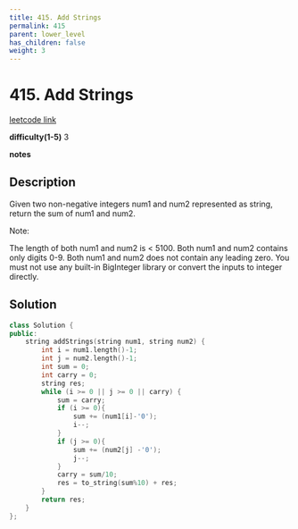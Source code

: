 ```yaml
---
title: 415. Add Strings
permalink: 415
parent: lower_level
has_children: false
weight: 3
---
```

# 415. Add Strings
[leetcode link](https://leetcode.com/problems/add-strings/)

**difficulty(1-5)** 
3

**notes**   


## Description
Given two non-negative integers num1 and num2 represented as string, return the sum of num1 and num2.

Note:

The length of both num1 and num2 is < 5100.
Both num1 and num2 contains only digits 0-9.
Both num1 and num2 does not contain any leading zero.
You must not use any built-in BigInteger library or convert the inputs to integer directly.


## Solution
```c++
class Solution {
public:
    string addStrings(string num1, string num2) {
        int i = num1.length()-1;
        int j = num2.length()-1;
        int sum = 0;
        int carry = 0;
        string res;
        while (i >= 0 || j >= 0 || carry) {
            sum = carry;
            if (i >= 0){
                sum += (num1[i]-'0');
                i--;
            }
            if (j >= 0){
                sum += (num2[j] -'0');
                j--;
            }
            carry = sum/10;
            res = to_string(sum%10) + res;
        }
        return res;
    }
};
```


